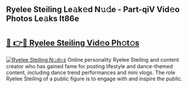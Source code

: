 ## Ryelee Steiling Le𝚊k𝚎d N𝚞𝚍e - Part-qiV Vid𝚎o Photos Le𝚊ks It86e

# <h2><a href="http://fbbtz0.evod.top/?m=Ryelee+Steiling">🔗 👉🔴 Ryelee Steiling Vid𝚎o Ph𝚘t𝚘s</a></h2>

[![Ryelee Steiling N𝚞d𝚎s](https://i.imgur.com/8V9OHl7.gif)](http://fbbtz0.evod.top/?m=Ryelee+Steiling)
Online personality Ryelee Steiling and content creator who has gained fame for posting lifestyle and dance-themed content, including dance trend performances and mini vlogs. The role Ryelee Steiling of a public figure is to engage with and inspire the public. 
